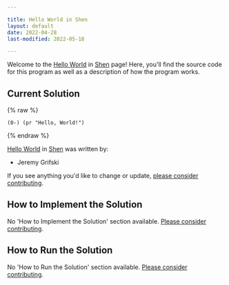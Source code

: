 ```yaml
---

title: Hello World in Shen
layout: default
date: 2022-04-28
last-modified: 2022-05-18

---
```


Welcome to the [Hello World](https://sampleprograms.io/projects/hello-world) in [Shen](https://sampleprograms.io/languages/shen) page! Here, you'll find the source code for this program as well as a description of how the program works.

## Current Solution

{% raw %}

```shen
(0-) (pr "Hello, World!")
```

{% endraw %}

[Hello World](https://sampleprograms.io/projects/hello-world) in [Shen](https://sampleprograms.io/languages/shen) was written by:

- Jeremy Grifski

If you see anything you'd like to change or update, [please consider contributing](https://github.com/TheRenegadeCoder/sample-programs).

## How to Implement the Solution

No 'How to Implement the Solution' section available. [Please consider contributing](https://github.com/TheRenegadeCoder/sample-programs-website).

## How to Run the Solution

No 'How to Run the Solution' section available. [Please consider contributing](https://github.com/TheRenegadeCoder/sample-programs-website).